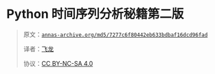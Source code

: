 # Python 时间序列分析秘籍第二版

> 原文：[`annas-archive.org/md5/7277c6f80442eb633bdbaf16dcd96fad`](https://annas-archive.org/md5/7277c6f80442eb633bdbaf16dcd96fad)
> 
> 译者：[飞龙](https://github.com/wizardforcel)
> 
> 协议：[CC BY-NC-SA 4.0](http://creativecommons.org/licenses/by-nc-sa/4.0/)